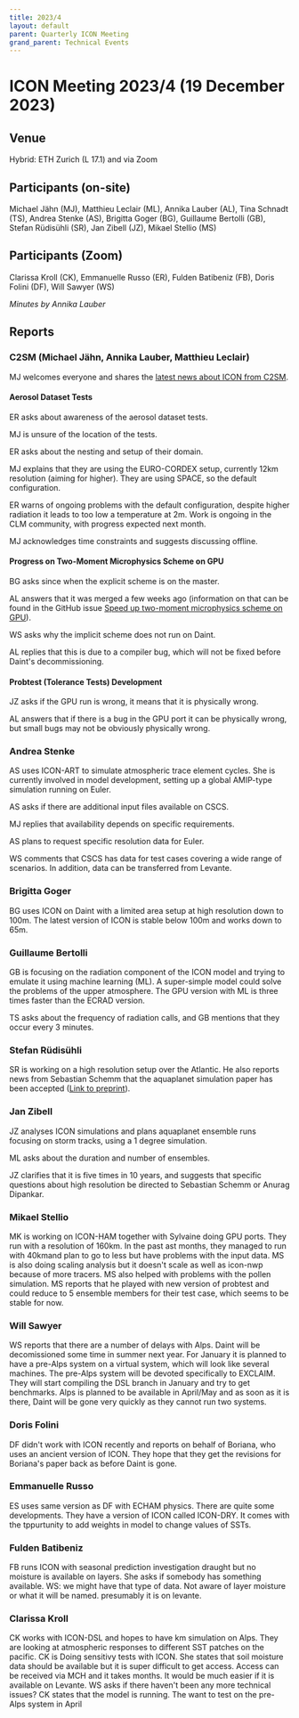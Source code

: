 ```yaml
---
title: 2023/4
layout: default
parent: Quarterly ICON Meeting
grand_parent: Technical Events
---
```


# ICON Meeting 2023/4 (19 December 2023)

## Venue
Hybrid: ETH Zurich (L 17.1) and via Zoom

## Participants (on-site)
Michael Jähn (MJ),
Matthieu Leclair (ML),
Annika Lauber (AL),
Tina Schnadt (TS),
Andrea Stenke (AS),
Brigitta Goger (BG),
Guillaume Bertolli (GB),
Stefan Rüdisühli (SR),
Jan Zibell (JZ),
Mikael Stellio (MS)


## Participants (Zoom)
Clarissa Kroll (CK),
Emmanuelle Russo (ER),
Fulden Batibeniz (FB),
Doris Folini (DF),
Will Sawyer (WS)

_Minutes by Annika Lauber_

## Reports

### C2SM (Michael Jähn, Annika Lauber, Matthieu Leclair)
MJ welcomes everyone and shares the [latest news about ICON from C2SM](https://polybox.ethz.ch/index.php/s/8yXCB1ZKlhly3DN).

#### Aerosol Dataset Tests
ER asks about awareness of the aerosol dataset tests.

MJ is unsure of the location of the tests.

ER asks about the nesting and setup of their domain.

MJ explains that they are using the EURO-CORDEX setup, currently 12km resolution (aiming for higher). They are using SPACE, so the default configuration.

ER warns of ongoing problems with the default configuration, despite higher radiation it leads to too low a temperature at 2m. Work is ongoing in the CLM community, with progress expected next month.

MJ acknowledges time constraints and suggests discussing offline.

#### Progress on Two-Moment Microphysics Scheme on GPU
BG asks since when the explicit scheme is on the master.

AL answers that it was merged a few weeks ago (information on that can be found in the GitHub issue [Speed up two-moment microphysics scheme on GPU](https://github.com/C2SM/Tasks-Support/issues/3)).

WS asks why the implicit scheme does not run on Daint.

AL replies that this is due to a compiler bug, which will not be fixed before Daint's decommissioning.

#### Probtest (Tolerance Tests) Development
JZ asks if the GPU run is wrong, it means that it is physically wrong.

AL answers that if there is a bug in the GPU port it can be physically wrong, but small bugs may not be obviously physically wrong.



### Andrea Stenke
AS uses ICON-ART to simulate atmospheric trace element cycles. She is currently involved in model development, setting up a global AMIP-type simulation running on Euler.

AS asks if there are additional input files available on CSCS.

MJ replies that availability depends on specific requirements.

AS plans to request specific resolution data for Euler.

WS comments that CSCS has data for test cases covering a wide range of scenarios. In addition, data can be transferred from Levante.

### Brigitta Goger
BG uses ICON on Daint with a limited area setup at high resolution down to 100m. The latest version of ICON is stable below 100m and works down to 65m.

### Guillaume Bertolli
GB is focusing on the radiation component of the ICON model and trying to emulate it using machine learning (ML). A super-simple model could solve the problems of the upper atmosphere. The GPU version with ML is three times faster than the ECRAD version.

TS asks about the frequency of radiation calls, and GB mentions that they occur every 3 minutes.

### Stefan Rüdisühli
SR is working on a high resolution setup over the Atlantic. He also reports news from Sebastian Schemm that the aquaplanet simulation paper has been accepted ([Link to preprint](https://doi.org/10.5194/egusphere-2023-1196)).

### Jan Zibell
JZ analyses ICON simulations and plans aquaplanet ensemble runs focusing on storm tracks, using a 1 degree simulation.

ML asks about the duration and number of ensembles.

JZ clarifies that it is five times in 10 years, and suggests that specific questions about high resolution be directed to Sebastian Schemm or Anurag Dipankar.

### Mikael Stellio
MK is working on ICON-HAM together with Sylvaine doing GPU ports. They run with a resolution of 160km. In the past ast months, they managed to run with 40kmand plan to go to less but have problems with the input data. MS is also doing scaling analysis but it doesn't scale as well as icon-nwp because of more tracers.
MS also helped with problems with the pollen simulation.
MS reports that he played with new version of probtest and could reduce to 5 ensemble members for their test case, which seems to be stable for now.

### Will Sawyer
WS reports that there are a number of delays with Alps. Daint will be decomissioned some time in summer next year. For January it is planned to have a pre-Alps system on a virtual system, which will look like several machines. The pre-Alps system will be devoted specifically to EXCLAIM. They will start compiling the DSL branch in January and try to get benchmarks. Alps is planned to be available in April/May and as soon as it is there, Daint will be gone very quickly as they cannot run two systems.

### Doris Folini
DF didn't work with ICON recently and reports on behalf of Boriana, who uses an ancient version of ICON. They hope that they get the revisions for Boriana's paper back as before Daint is gone.

### Emmanuelle Russo
ES uses same version as DF with ECHAM physics. There are quite some developments. They have a version of ICON called ICON-DRY. It comes with the tppurtunity to add weights in model to change values of SSTs.

### Fulden Batibeniz
FB runs ICON with seasonal prediction investigation draught but no moisture is available on layers. She asks if somebody has something available.
WS: we might have that type of data. Not aware of layer moisture or what it will be named. presumably it is on levante.

### Clarissa Kroll
CK works with ICON-DSL and hopes to have km simulation on Alps. They are looking at atmospheric responses to different SST patches on the pacific. CK is Doing sensitivy tests with ICON. She states that soil moisture data should be available but it is super difficult to get access. Access can be received via MCH and it takes months. It would be much easier if it is available on Levante.
WS asks if there haven't been any more technical issues?
CK states that the model is running. The want to test on the pre-Alps system in April
